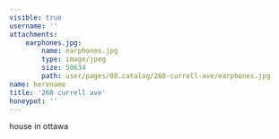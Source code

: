 ```yaml
---
visible: true
username: ''
attachments:
    earphones.jpg:
        name: earphones.jpg
        type: image/jpeg
        size: 50634
        path: user/pages/08.catalog/260-currell-ave/earphones.jpg
name: herename
title: '260 currell ave'
honeypot: ''
---
```


house in ottawa